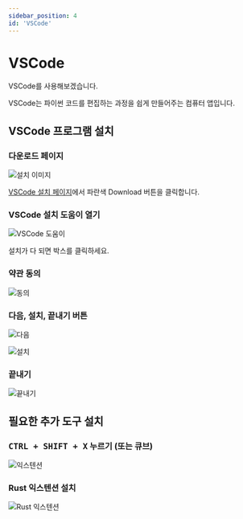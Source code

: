 ```yaml
---
sidebar_position: 4
id: 'VSCode'
---
```


# VSCode

VSCode를 사용해보겠습니다.

VSCode는 파이썬 코드를 편집하는 과정을 쉽게 만들어주는 컴퓨터 앱입니다.

## VSCode 프로그램 설치

### 다운로드 페이지

![설치 이미지](/img/python/vscode/download_vscode.png)

[VSCode 설치 페이지](https://code.visualstudio.com)에서 파란색 Download 버튼을 클릭합니다.

### VSCode 설치 도움이 열기

![VSCode 도움이](/img/python/vscode/vscode_user_setup.png)

설치가 다 되면 박스를 클릭하세요.

### 약관 동의

![동의](/img/python/vscode/vscode_agree.png)

### 다음, 설치, 끝내기 버튼

![다음](/img/python/vscode/vscode_user_setting.png)

![설치](/img/python/vscode/vscode_installation.png)

### 끝내기

![끝내기](/img/python/vscode/vscode_finished.png)

## 필요한 추가 도구 설치

### <kbd>CTRL + SHIFT + X</kbd> 누르기 (또는 큐브)

![익스텐션](/img/python/vscode/vscode_extension.png)

### Rust 익스텐션 설치

![Rust 익스텐션](/img/rust/installation/rust.png)

